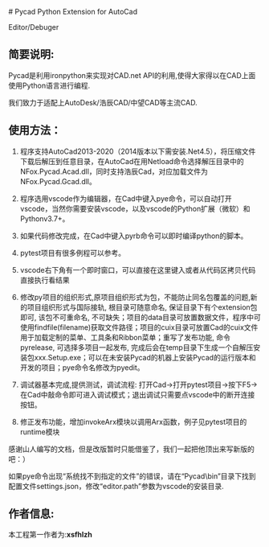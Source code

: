 ﻿﻿# Pycad
Python Extension for AutoCad

Editor/Debuger



## 简要说明:

Pycad是利用ironpython来实现对CAD.net API的利用,使得大家得以在CAD上面使用Python语言进行编程.

我们致力于适配上AutoDesk/浩辰CAD/中望CAD等主流CAD.



## 使用方法： 

1. 程序支持AutoCad2013-2020（2014版本以下需安装.Net4.5），将压缩文件下载后解压到任意目录，在AutoCad在用Netload命令选择解压目录中的NFox.Pycad.Acad.dll，同时支持浩辰Cad，对应加载文件为NFox.Pycad.Gcad.dll。

2. 程序选用vscode作为编辑器，在Cad中键入pye命令，可以自动打开vscode，当然你需要安装vscode，以及vscode的Python扩展（微软）和Pythonv3.7+。

3. 如果代码修改完成，在Cad中键入pyrb命令可以即时编译python的脚本。

4. pytest项目有很多例程可以参考。

5. vscode右下角有一个即时窗口，可以直接在这里键入或者从代码区拷贝代码直接执行看结果

6. 修改py项目的组织形式,原项目组织形式为包，不能防止同名包覆盖的问题,新的项目组织形式与国际接轨, 根目录可随意命名, 保证目录下有个extension包即可, 该包不可重命名, 不可缺失；项目的data目录可放置数据文件，程序中可使用findfile(filename)获取文件路径；项目的cuix目录可放置Cad的cuix文件用于加载定制的菜单、工具条和Ribbon菜单；重写了发布功能, 命令pyrelease, 可选择多项目一起发布, 完成后会在temp目录下生成一个自解压安装包xxx.Setup.exe；可以在未安装Pycad的机器上安装Pycad的运行版本和开发的项目；pye命令名修改为pyedit。

7. 调试器基本完成,提供测试，调试流程: 打开Cad->打开pytest项目->按下F5->在Cad中敲命令即可进入调试模式；退出调试只需要点vscode中的断开连接按钮。

8. 修正发布功能，增加invokeArx模块以调用Arx函数，例子见pytest项目的runtime模块

感谢山人编写的文档，但是改版暂时只能借鉴了，我们一起把他顶出来写新版的吧：）

如果pye命令出现“系统找不到指定的文件”的错误，请在“Pycad\bin”目录下找到配置文件settings.json，修改“editor.path”参数为vscode的安装目录.



## 作者信息:

本工程第一作者为:**xsfhlzh**